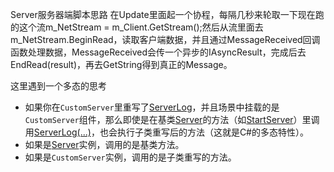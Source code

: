 Server服务器端脚本思路
在Update里面起一个协程，每隔几秒来轮取一下现在跑的这个流m_NetStream = m_Client.GetStream();然后从流里面去m_NetStream.BeginRead，读取客户端数据，并且通过MessageReceived回调函数处理数据，MessageReceived会传一个异步的IAsyncResult，完成后去EndRead(result)，再去GetString得到真正的Message。 

这里遇到一个多态的思考
- 如果你在`CustomServer`里重写了[ServerLog](vscode-file://vscode-app/d:/DevTool/Microsoft%20VS%20Code/resources/app/out/vs/code/electron-sandbox/workbench/workbench.html)，并且场景中挂载的是`CustomServer`组件，那么即使是在基类[Server](vscode-file://vscode-app/d:/DevTool/Microsoft%20VS%20Code/resources/app/out/vs/code/electron-sandbox/workbench/workbench.html)的方法（如[StartServer](vscode-file://vscode-app/d:/DevTool/Microsoft%20VS%20Code/resources/app/out/vs/code/electron-sandbox/workbench/workbench.html)）里调用[ServerLog(...)](vscode-file://vscode-app/d:/DevTool/Microsoft%20VS%20Code/resources/app/out/vs/code/electron-sandbox/workbench/workbench.html)，也会执行子类重写后的方法（这就是C#的多态特性）。
- 如果是[Server](vscode-file://vscode-app/d:/DevTool/Microsoft%20VS%20Code/resources/app/out/vs/code/electron-sandbox/workbench/workbench.html)实例，调用的是基类方法。
- 如果是`CustomServer`实例，调用的是子类重写的方法。